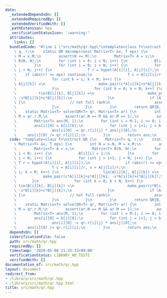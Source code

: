 ```yaml
---
data:
  _extendedDependsOn: []
  _extendedRequiredBy: []
  _extendedVerifiedWith: []
  _pathExtension: hpp
  _verificationStatusIcon: ':warning:'
  attributes:
    links: []
  bundledCode: "#line 1 \"src/math/qr.hpp\"\ntemplate<class T>\nstruct QR {\n    Matrix<T>\
    \ q, r;\n    static QR decomp(const Matrix<T> &x, T eps) {\n        int N = x.N,\
    \ M = x.M;\n        assert(N <= M);\n        Matrix<T> A = x;\n        Matrix<T>\
    \ B(N, N);\n        for (int i = 0; i < N; i++) {\n            B[i][i] = 1;\n\
    \        }\n        for (int i = 0; i < N; i++) {\n            for (int j = i+1;\
    \ j < N; j++) {\n                T r = hypot(A[i][i], A[j][i]);\n            \
    \    if (abs(r) <= eps) continue;\n                T c = A[i][i]/r, s = A[j][i]/r;\n\
    \                for (int k = i; k < M; k++) {\n                    tie(A[i][k],\
    \ A[j][k]) =\n                        make_pair(c*A[i][k]+s*A[j][k], -s*A[i][k]+c*A[j][k]);\n\
    \                }\n                for (int k = 0; k < N; k++) {\n          \
    \          tie(B[i][k], B[j][k]) =\n                        make_pair(c*B[i][k]+s*B[j][k],\
    \ -s*B[i][k]+c*B[j][k]);\n                }\n                if (A[i][i] == 0)\
    \ {\n                    // not full rank\n                    assert(false);\n\
    \                }\n            }\n        }\n        return QR{B, A};\n    }\n\
    \    static Matrix<T> solve(QR<T> qr, Matrix<T> ar) {\n        int N = qr.q.N,\
    \ M = qr.r.M;\n        assert(ar.N == M && ar.M == 1);\n        auto b = qr.q*ar;\n\
    \        Matrix<T> ans(M, 1);\n        for (int i = M-1; i >= 0; i--) {\n    \
    \        ans[i][0] = b[i][0];\n            for (int j = i+1; j < b.N; j++) {\n\
    \                ans[i][0] -= qr.r[i][j] * ans[j][0];\n            }\n       \
    \     ans[i][0] /= qr.r[i][i];\n        }\n        return ans;\n    }    \n};\n"
  code: "template<class T>\nstruct QR {\n    Matrix<T> q, r;\n    static QR decomp(const\
    \ Matrix<T> &x, T eps) {\n        int N = x.N, M = x.M;\n        assert(N <= M);\n\
    \        Matrix<T> A = x;\n        Matrix<T> B(N, N);\n        for (int i = 0;\
    \ i < N; i++) {\n            B[i][i] = 1;\n        }\n        for (int i = 0;\
    \ i < N; i++) {\n            for (int j = i+1; j < N; j++) {\n               \
    \ T r = hypot(A[i][i], A[j][i]);\n                if (abs(r) <= eps) continue;\n\
    \                T c = A[i][i]/r, s = A[j][i]/r;\n                for (int k =\
    \ i; k < M; k++) {\n                    tie(A[i][k], A[j][k]) =\n            \
    \            make_pair(c*A[i][k]+s*A[j][k], -s*A[i][k]+c*A[j][k]);\n         \
    \       }\n                for (int k = 0; k < N; k++) {\n                   \
    \ tie(B[i][k], B[j][k]) =\n                        make_pair(c*B[i][k]+s*B[j][k],\
    \ -s*B[i][k]+c*B[j][k]);\n                }\n                if (A[i][i] == 0)\
    \ {\n                    // not full rank\n                    assert(false);\n\
    \                }\n            }\n        }\n        return QR{B, A};\n    }\n\
    \    static Matrix<T> solve(QR<T> qr, Matrix<T> ar) {\n        int N = qr.q.N,\
    \ M = qr.r.M;\n        assert(ar.N == M && ar.M == 1);\n        auto b = qr.q*ar;\n\
    \        Matrix<T> ans(M, 1);\n        for (int i = M-1; i >= 0; i--) {\n    \
    \        ans[i][0] = b[i][0];\n            for (int j = i+1; j < b.N; j++) {\n\
    \                ans[i][0] -= qr.r[i][j] * ans[j][0];\n            }\n       \
    \     ans[i][0] /= qr.r[i][i];\n        }\n        return ans;\n    }    \n};\n"
  dependsOn: []
  isVerificationFile: false
  path: src/math/qr.hpp
  requiredBy: []
  timestamp: '2020-05-08 21:35:33+09:00'
  verificationStatus: LIBRARY_NO_TESTS
  verifiedWith: []
documentation_of: src/math/qr.hpp
layout: document
redirect_from:
- /library/src/math/qr.hpp
- /library/src/math/qr.hpp.html
title: src/math/qr.hpp
---
```

